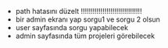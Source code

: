 * path hatasını düzelt !!!!!!!!!!!!!!!!!!!!!!!!!!!!!!!
* bir admin ekranı yap sorgu1 ve sorgu 2 olsun
* user sayfasında sorgu yapabilecek 
* admin sayfasında tüm projeleri görebilecek